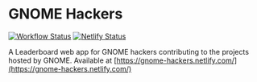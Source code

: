 # GNOME Hackers

[![Workflow Status](https://github.com/ravgeetdhillon/gnome-hackers/workflows/Build%20and%20Deploy/badge.svg)](https://github.com/ravgeetdhillon/gnome-hackers/actions)
[![Netlify Status](https://api.netlify.com/api/v1/badges/5fdf63e5-6516-495e-8dea-9e0eb1b4dc32/deploy-status)](https://app.netlify.com/sites/gnome-hackers/deploys)

A Leaderboard web app for GNOME hackers contributing to the projects hosted by GNOME. Available at [https://gnome-hackers.netlify.com/](https://gnome-hackers.netlify.com/)

